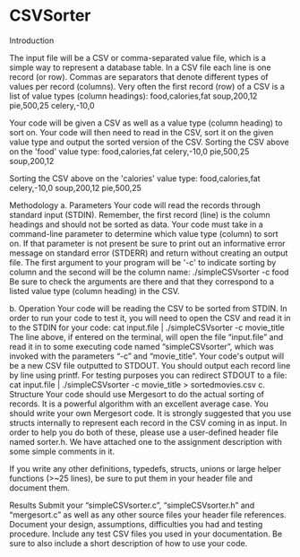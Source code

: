 # CSVSorter
Introduction

The input file will be a CSV or comma-separated value file, which is a simple way to represent a
database table. In a CSV file each line is one record (or row). Commas are separators that denote
different types of values per record (columns). Very often the first record (row) of a CSV is a list of
value types (column headings):
food,calories,fat
soup,200,12
pie,500,25
celery,-10,0

Your code will be given a CSV as well as a value type (column heading) to sort on. Your code will then
need to read in the CSV, sort it on the given value type and output the sorted version of the CSV.
Sorting the CSV above on the 'food' value type:
food,calories,fat
celery,-10,0
pie,500,25
soup,200,12

Sorting the CSV above on the 'calories' value type:
food,calories,fat
celery,-10,0
soup,200,12
pie,500,25

Methodology
a. Parameters
Your code will read the records through standard input (STDIN). Remember, the first record (line) is
the column headings and should not be sorted as data. Your code must take in a command-line
parameter to determine which value type (column) to sort on. If that parameter is not present be sure to
print out an informative error message on standard error (STDERR) and return without creating an
output file. The first argument to your program will be '-c' to indicate sorting by column and the second
will be the column name:
./simpleCSVsorter -c food
 Be sure to check the arguments are there and that they correspond to a listed value type
(column heading) in the CSV.

b. Operation
Your code will be reading the CSV to be sorted from STDIN. In order to run your code to test it, you
will need to open the CSV and read it in to the STDIN for your code:
cat input.file | ./simpleCSVsorter -c movie_title
The line above, if entered on the terminal, will open the file “input.file” and read it in to some
executing code named “simpleCSVsorter”, which was invoked with the parameters “-c” and
“movie_title”.
Your code's output will be a new CSV file outputted to STDOUT. You should output each record line
by line using printf.
For testing purposes you can redirect STDOUT to a file:
cat input.file | ./simpleCSVsorter -c movie_title > sortedmovies.csv
c. Structure
Your code should use Mergesort to do the actual sorting of records. It is a powerful algorithm with an
excellent average case. You should write your own Mergesort code.
It is strongly suggested that you use structs internally to represent each record in the CSV coming in as
input.
In order to help you do both of these, please use a user-defined header file named sorter.h. We have
attached one to the assignment description with some simple comments in it.

If you write any other definitions, typedefs, structs, unions or large helper functions (>~25 lines), be
sure to put them in your header file and document them.

Results
Submit your “simpleCSVsorter.c”, “simpleCSVsorter.h” and “mergesort.c” as well as any other source
files your header file references.
Document your design, assumptions, difficulties you had and testing procedure. Include any test CSV
files you used in your documentation. Be sure to also include a short description of how to use your
code.

